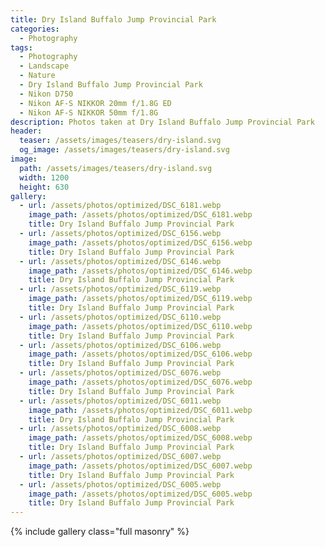 ```yaml
---
title: Dry Island Buffalo Jump Provincial Park
categories:
  - Photography
tags:
  - Photography
  - Landscape
  - Nature
  - Dry Island Buffalo Jump Provincial Park
  - Nikon D750
  - Nikon AF-S NIKKOR 20mm f/1.8G ED
  - Nikon AF-S NIKKOR 50mm f/1.8G
description: Photos taken at Dry Island Buffalo Jump Provincial Park
header:
  teaser: /assets/images/teasers/dry-island.svg
  og_image: /assets/images/teasers/dry-island.svg
image:
  path: /assets/images/teasers/dry-island.svg
  width: 1200
  height: 630
gallery:
  - url: /assets/photos/optimized/DSC_6181.webp
    image_path: /assets/photos/optimized/DSC_6181.webp
    title: Dry Island Buffalo Jump Provincial Park
  - url: /assets/photos/optimized/DSC_6156.webp
    image_path: /assets/photos/optimized/DSC_6156.webp
    title: Dry Island Buffalo Jump Provincial Park
  - url: /assets/photos/optimized/DSC_6146.webp
    image_path: /assets/photos/optimized/DSC_6146.webp
    title: Dry Island Buffalo Jump Provincial Park
  - url: /assets/photos/optimized/DSC_6119.webp
    image_path: /assets/photos/optimized/DSC_6119.webp
    title: Dry Island Buffalo Jump Provincial Park
  - url: /assets/photos/optimized/DSC_6110.webp
    image_path: /assets/photos/optimized/DSC_6110.webp
    title: Dry Island Buffalo Jump Provincial Park
  - url: /assets/photos/optimized/DSC_6106.webp
    image_path: /assets/photos/optimized/DSC_6106.webp
    title: Dry Island Buffalo Jump Provincial Park
  - url: /assets/photos/optimized/DSC_6076.webp
    image_path: /assets/photos/optimized/DSC_6076.webp
    title: Dry Island Buffalo Jump Provincial Park
  - url: /assets/photos/optimized/DSC_6011.webp
    image_path: /assets/photos/optimized/DSC_6011.webp
    title: Dry Island Buffalo Jump Provincial Park
  - url: /assets/photos/optimized/DSC_6008.webp
    image_path: /assets/photos/optimized/DSC_6008.webp
    title: Dry Island Buffalo Jump Provincial Park
  - url: /assets/photos/optimized/DSC_6007.webp
    image_path: /assets/photos/optimized/DSC_6007.webp
    title: Dry Island Buffalo Jump Provincial Park
  - url: /assets/photos/optimized/DSC_6005.webp
    image_path: /assets/photos/optimized/DSC_6005.webp
    title: Dry Island Buffalo Jump Provincial Park
---
```


{% include gallery class="full masonry" %}
